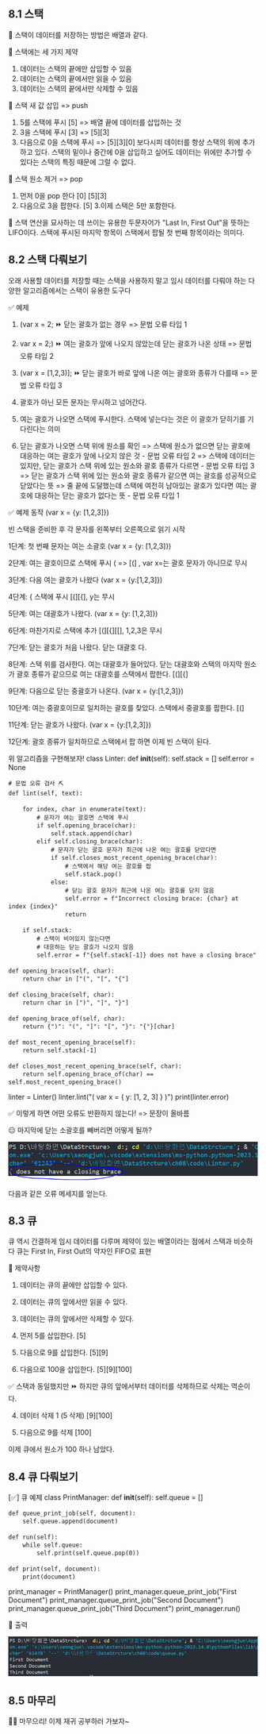 ## 8.1 스택
🐠 스택이 데이터를 저장하는 방법은 배열과 같다.

📌 스택에는 세 가지 제약
 1. 데이터는 스택의 끝에만 삽입할 수 있음
 2. 데이터는 스택의 끝에서만 읽을 수 있음 
 3. 데이터는 스택의 끝에서만 삭제할 수 있음 

🐠 스택 새 값 삽입 => push
1. 5를 스택에 푸시 [5]
=> 배열 끝에 데이터를 삽입하는 것 
2. 3을 스택에 푸시 [3]
=> [5][3]
3. 다음으로 0을 스택에 푸시 
=> [5][3][0]
보다시피 데이터를 항상 스택의 위에 추가하고 있다. 
스택의 밑이나 중간에 0을 삽입하고 싶어도 데이터는 위에만 
추가할 수 있다는 스택의 특징 때문에 그럴 수 없다. 

🐠 스택 원소 제거 => pop 
1. 먼저 0을 pop 한다 [0]
[5][3]
2. 다음으로 3을 팝한다. 
[5]
3.이제 스택은 5만 포함한다. 

🧊 스택 연산을 묘사하는 데 쓰이는 유용한 두문자어가 
    "Last In, First Out"을 뜻하는 LIFO이다. 
    스택에 푸시된 마지막 항목이 스택에서 팝될 첫 번째 항목이라는 의미다. 


## 8.2 스택 다뤄보기
오래 사용할 데이터를 저장할 때는 스택을 사용하지 말고 
임시 데이터를 다뤄야 하는 다양한 알고리즘에서는 스택이 유용한 도구다 

✅ 예제 
1. (var x = 2;
⏩ 닫는 괄호가 없는 경우 => 문법 오류 타입 1 

2.  var x = 2;)
⏩ 여는 괄호가 앞에 나오지 않았는데 닫는 괄호가 나온 상태 => 문법 오류 타입 2 

3. (var x = [1,2,3)];
⏩ 닫는 괄호가 바로 앞에 나온 여는 괄호와 종류가 다를때 => 문법 오류 타입 3 

1. 괄호가 아닌 모든 문자는 무시하고 넘어간다. 
2. 여는 괄호가 나오면 스택에 푸시한다. 스택에 넣는다는 것은 이 괄호가
    닫히기를 기다린다는 의미
3. 닫는 괄호가 나오면 스택 위에 원소를 확인 
    => 스택에 원소가 없으면 닫는 괄호에 대응하는 여는 괄호가 앞에 나오지 않은 것 - 문법 오류 타입 2 
    => 스택에 데이터는 있지만, 닫는 괄호가 스택 위에 있는 원소와 괄호 종류가 다르면 - 문법 오류 타입 3 
    => 닫는 괄호가 스택 위에 있는 원소와 괄호 종류가 같으면 여는 괄호를 성공적으로 닫았다는 뜻 
    => 줄 끝에 도달했는데 스택에 여전히 남아있는 괄호가 있다면 여는 괄호에 대응하는 닫는 괄호가 없다는 뜻 - 문법 오류 타입 1 

✅ 예제 동작
(var x = {y: [1,2,3]}) 

빈 스택을 준비한 후 각 문자를 왼쪽부터 오른쪽으로 읽기 시작 

1단계: 첫 번째 문자는 여는 소괄호 
(var x = {y: [1,2,3]}) 

2단계: 여는 괄호이므로 스택에 푸시 
( => [(] , var x=는 괄호 문자가 아니므로 무시 

3단계: 다음 여는 괄호가 나왔다 
(var x = {y:[1,2,3]})

4단계: { 스택에 푸시 
[(][{], y는 무시 

5단계: 여는 대괄호가 나왔다. 
(var x = {y: [1,2,3]})

6단계: 마찬가지로 스택에 추가 
[(][{][[], 1,2,3은 무시 

7단계: 닫는 괄호가 처음 나왔다. 닫는 대괄호 다. 

8단계: 스택 위를 검사한다. 여는 대괄호가 들어있다. 
       닫는 대괄호와 스택의 마지막 원소가 괄호 종류가 같으므로
       여는 대괄호를 스택에서 팝한다. 
[(][{]

9단계: 다음으로 닫는 중괄호가 나온다.
(var x = {y:[1,2,3]})

10단계: 여는 중괄호이므로 일치하는 괄호를 찾았다. 스택에서 중괄호를 팝한다. 
[(]

11단계: 닫는 괄호가 나왔다. 
(var x = {y:[1,2,3]})

12단계: 괄호 종류가 일치하므로 스택에서 팝 하면 이제 빈 스택이 된다. 

위 알고리즘을 구현해보자! 
class Linter:
    def __init__(self):
        self.stack = []
        self.error = None

    # 문법 오류 검사 ⛏ 
    def lint(self, text):

        for index, char in enumerate(text):
            # 문자가 여는 괄호면 스택에 푸시 
            if self.opening_brace(char):
                self.stack.append(char)
            elif self.closing_brace(char):
                # 문자가 닫는 괄호 문자가 최근에 나온 여는 괄호를 닫았다면 
                if self.closes_most_recent_opening_brace(char):
                    # 스택에서 해당 여는 괄호를 팝 
                    self.stack.pop()
                else:
                    # 닫는 괄호 문자가 최근에 나온 여는 괄호를 닫지 않음 
                    self.error = f"Incorrect closing brace: {char} at index {index}"
                    return

        if self.stack:
            # 스택이 비어있지 않는다면  
            # 대응하는 닫는 괄호가 나오지 않음 
            self.error = f"{self.stack[-1]} does not have a closing brace"

    def opening_brace(self, char):
        return char in ["(", "[", "{"]

    def closing_brace(self, char):
        return char in [")", "]", "}"]

    def opening_brace_of(self, char):
        return {")": "(", "]": "[", "}": "{"}[char]

    def most_recent_opening_brace(self):
        return self.stack[-1]

    def closes_most_recent_opening_brace(self, char):
        return self.opening_brace_of(char) == self.most_recent_opening_brace()

    
linter = Linter()
linter.lint("( var x = { y: [1, 2, 3] } )")
print(linter.error)

✅ 이렇게 하면 어떤 오류도 반환하지 않는다! => 문장이 올바름 

😑 마지막에 닫는 소괄호를 빼버리면 어떻게 될까? 

![Alt text](./img/image.png)

다음과 같은 오류 메세지를 얻는다.


## 8.3 큐
큐 역시 간결하게 임시 데이터를 다루며 제약이 있는 배열이라는 점에서 스택과 비슷하다 
큐는 First In, First Out의 약자인 FIFO로 표현 

🧊 제약사항 
1. 데이터는 큐의 끝에만 삽입할 수 있다.
2. 데이터는 큐의 앞에서만 읽을 수 있다.
3. 데이터는 큐의 앞에서만 삭제할 수 있다. 

1. 먼저 5를 삽입한다. 
[5]

2. 다음으로 9를 삽입한다.
[5][9]

3. 다음으로 100을 삽입한다.
[5][9][100]

✅ 스택과 동일했지만 
⏩ 하지만 큐의 앞에서부터 데이터를 삭제하므로 삭제는 역순이다.

4. 데이터 삭제 1 (5 삭제) 
[9][100]

5. 다음으로 9를 삭제 
[100]

이제 큐에서 원소가 100 하나 남았다. 

## 8.4 큐 다뤄보기

[✅] 큐 예제 
class PrintManager:
    def __init__(self):
        self.queue = []

    def queue_print_job(self, document):
        self.queue.append(document)

    def run(self):
        while self.queue:
            self.print(self.queue.pop(0))

    def print(self, document):
        print(document)

print_manager = PrintManager()
print_manager.queue_print_job("First Document")
print_manager.queue_print_job("Second Document")
print_manager.queue_print_job("Third Document")
print_manager.run()

🧊 출력

![Alt text](./img/1.png)

## 8.5 마무리
🤴🏻 마무으리! 이제 재귀 공부하러 가보자~  

